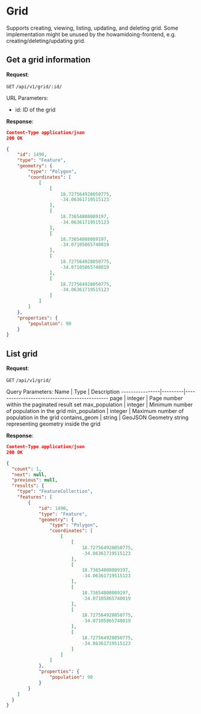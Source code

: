 # Grid
Supports creating, viewing, listing, updating, and deleting grid.
Some implementation might be unused by the howamidoing-frontend, e.g. creating/deleting/updating grid.

## Get a grid information

**Request**:

`GET` `/api/v1/grid/:id/`

URL Parameters:
- id: ID of the grid


**Response**:

```json
Content-Type application/json
200 OK

{
    "id": 1490,
    "type": "Feature",
    "geometry": {
        "type": "Polygon",
        "coordinates": [
            [
                [
                    18.727564928050775,
                    -34.06361719515123
                ],
                [
                    18.73654808089197,
                    -34.06361719515123
                ],
                [
                    18.73654808089197,
                    -34.07105865748019
                ],
                [
                    18.727564928050775,
                    -34.07105865748019
                ],
                [
                    18.727564928050775,
                    -34.06361719515123
                ]
            ]
        ]
    },
    "properties": {
        "population": 90
    }
}
```


## List grid

**Request**:

`GET` `/api/v1/grid/`

Query Parameters:
Name            | Type    | Description
----------------|---------|----------------------------------------------
page            | integer | Page number within the paginated result set
max_population  | integer | Minimum number of population in the grid
min_population  | integer | Maximum number of population in the grid
contains_geom   | string  | GeoJSON Geometry string representing geometry inside the grid


**Response**:

```json
Content-Type application/json
200 OK

{
  "count": 1,
  "next": null,
  "previous": null,
  "results": {
    "type": "FeatureCollection",
    "features": [
        {
            "id": 1490,
            "type": "Feature",
            "geometry": {
                "type": "Polygon",
                "coordinates": [
                    [
                        [
                            18.727564928050775,
                            -34.06361719515123
                        ],
                        [
                            18.73654808089197,
                            -34.06361719515123
                        ],
                        [
                            18.73654808089197,
                            -34.07105865748019
                        ],
                        [
                            18.727564928050775,
                            -34.07105865748019
                        ],
                        [
                            18.727564928050775,
                            -34.06361719515123
                        ]
                    ]
                ]
            },
            "properties": {
                "population": 90
            }
        }
    ]
  }
}
```
